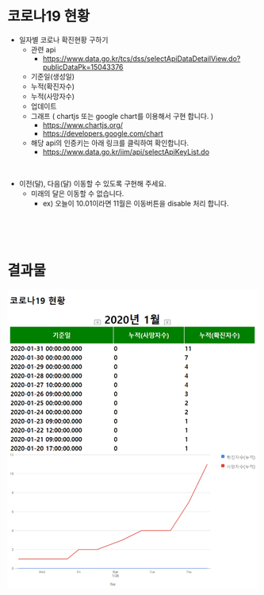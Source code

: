 # 코로나19 현황
- 일자별 코로나 확진현황 구하기
    - 관련 api
      - https://www.data.go.kr/tcs/dss/selectApiDataDetailView.do?publicDataPk=15043376
    - 기준일(생성일)
    - 누적(확진자수)
    - 누적(사망자수)
    - 업데이트
    - 그래프 ( chartjs 또는 google chart를 이용해서 구현 합니다. )
        - https://www.chartjs.org/
        - https://developers.google.com/chart
    - 해당 api의 인증키는 아래 링크를 클릭하여 확인합니다.
        - https://www.data.go.kr/iim/api/selectApiKeyList.do

<br/>

- 이전(달), 다음(달) 이동할 수 있도록 구현해 주세요.
    - 미래의 달은 이동할 수 없습니다.
        - ex) 오늘이 10.01이라면 11월은 이동버튼을 disable 처리 합니다.

<br/>
<br/>
<br/>

# 결과물
![sample_img](contents/sample_img_01.png)